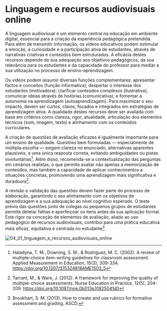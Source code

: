 # Linguagem e recursos audiovisuais online

A linguagem audiovisual é um elemento central na educação em ambiente digital, essencial para a criação da experiência pedagógica pretendida. Para além de transmitir informação, os vídeos educativos podem estimular a emoção, a curiosidade e a participação ativa de estudantes, através de narrativas criativas e conteúdos bem estruturados. A eficácia destes recursos depende da sua adequação aos objetivos pedagógicos, da sua relevância para os estudantes e da capacidade do professor para mediar a sua utilização no processo de ensino-aprendizagem.

Os vídeos podem assumir diversas funções complementares: apresentar factos e conceitos (função informativa); despertar o interesse dos estudantes (motivadora); clarificar conteúdos complexos (ilustrativa); comunicar ideias através de histórias (comunicativa); e fomentar a autonomia na aprendizagem (autoaprendizagem). Para maximizar o seu impacto, devem ser curtos, claros, focados e integrados em estratégias de aprendizagem ativa. A qualidade destes recursos deve ser avaliada com base em critérios como clareza, rigor, atualidade, articulação dos elementos técnicos (som, imagem, texto) e alinhamento com os conteúdos curriculares.

A criação de questões de avaliação eficazes é igualmente importante para um ensino de qualidade. Questões bem formuladas — especialmente de múltipla escolha — exigem clareza no enunciado, alternativas aparentes plausíveis, e uma única resposta correta, evitando ambiguidades ou pistas involuntárias[^1]. Além disso, recomenda-se a contextualização das perguntas em cenários realistas, o que permite avaliar não apenas a memorização de conteúdos, mas também a capacidade de aplicar conhecimentos a situações concretas, promovendo uma aprendizagem mais significativa e duradoura[^2].

A revisão e validação das questões devem fazer parte do processo de elaboração, garantindo o seu alinhamento com os objetivos de aprendizagem e a sua adequação ao nível cognitivo esperado. O teste prévio das questões junto de colegas ou pequenos grupos de estudantes permite detetar falhas e aperfeiçoar os itens antes da sua aplicação formal. Este rigor na conceção de elementos de avaliação, aliado ao uso pedagógico de recursos audiovisuais, contribui para uma prática educativa mais eficaz, equitativa e centrada no estudante[^3].

![04_01_linguagem_e_recursos_audiovisuais_online](figures/04_01_linguagem_e_recursos_audiovisuais_online.svg)

[^1]: Haladyna, T. M., Downing, S. M., & Rodriguez, M. C. (2002). A review of multiple-choice item-writing guidelines for classroom assessment. Applied Measurement in Education, 15(3), 309-334. https://doi.org/10.1207/S15324818AME1503_5  
[^2]: Tarrant, M., & Ware, J. (2012). A framework for improving the quality of multiple-choice assessments. Nurse Education in Practice, 12(5), 204-209. https://doi.org/10.1097/nne.0b013e31825041d0
[^3]: Brookhart, S. M. (2013). How to create and use rubrics for formative assessment and grading. ASCD.
